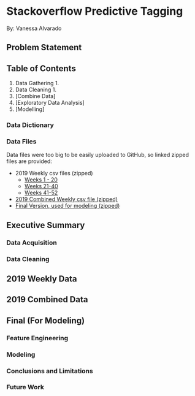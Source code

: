 # Stackoverflow Predictive Tagging 

By: Vanessa Alvarado

## Problem Statement


## Table of Contents
1. Data Gathering
    1. 
2. Data Cleaning
    1. 
3. [Combine Data]
4. [Exploratory Data Analysis]
5. [Modelling]

### Data Dictionary
 

### Data Files
Data files were too big to be easily uploaded to GitHub, so linked zipped files are provided: 
- 2019 Weekly csv files (zipped)
    - [Weeks 1 - 20](https://drive.google.com/open?id=1uttbh17hfhnfMLqnajbw3yX7LC27yQFY)
    - [Weeks 21-40](https://drive.google.com/open?id=1Isrpl4XX-Sv3CDmI2eNI26fX8Hu98mt4)
    - [Weeks 41-52](https://drive.google.com/open?id=15FEnPmx_LaP9_xpxB3zz6BMqFDgTbVc6)
 - [2019 Combined Weekly csv file (zipped)](https://drive.google.com/open?id=1OPgd2J14mfQkCpvhz9O8qFbql0FUpDaf)
 - [Final Version, used for modeling (zipped)](https://drive.google.com/open?id=1zDhE4GE45HkwbPjMCbw0S36UxoWXHqX5) 

## Executive Summary

### Data Acquisition


### Data Cleaning
**2019 Weekly Data** 
- 

**2019 Combined Data**   
- 

**Final (For Modeling)** 
- 

### Feature Engineering


### Modeling


### Conclusions and Limitations


### Future Work
